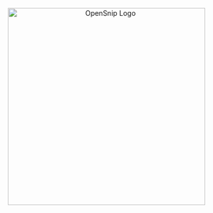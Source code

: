 <p align="center">
  <img src="https://raw.githubusercontent.com/opensnip/.github/main/logo.jpg" width="400px" alt="OpenSnip Logo">
</p>
